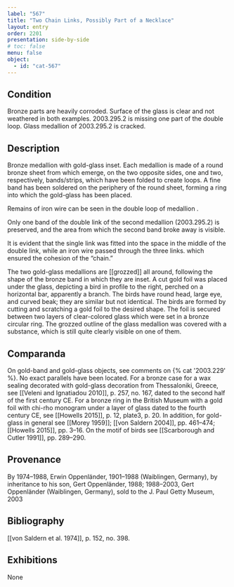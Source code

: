 ```yaml
---
label: "567"
title: "Two Chain Links, Possibly Part of a Necklace"
layout: entry
order: 2201
presentation: side-by-side
# toc: false
menu: false
object:
  - id: "cat-567"
---
```


## Condition

Bronze parts are heavily corroded. Surface of the glass is clear and not weathered in both examples. 2003.295.2 is missing one part of the double loop. Glass medallion of 2003.295.2 is cracked.

## Description

Bronze medallion with gold-glass inset. Each medallion is made of a round bronze sheet from which emerge, on the two opposite sides, one and two, respectively, bands/strips, which have been folded to create loops. A fine band has been soldered on the periphery of the round sheet, forming a ring into which the gold-glass has been placed.

Remains of iron wire can be seen in the double loop of medallion .

Only one band of the double link of the second medallion (2003.295.2) is preserved, and the area from which the second band broke away is visible.

It is evident that the single link was fitted into the space in the middle of the double link, while an iron wire passed through the three links. which ensured the cohesion of the “chain.”

The two gold-glass medallions are [[grozzed]] all around, following the shape of the bronze band in which they are inset. A cut gold foil was placed under the glass, depicting a bird in profile to the right, perched on a horizontal bar, apparently a branch. The birds have round head, large eye, and curved beak; they are similar but not identical. The birds are formed by cutting and scratching a gold foil to the desired shape. The foil is secured between two layers of clear-colored glass which were set in a bronze circular ring. The grozzed outline of the glass medallion was covered with a substance, which is still quite clearly visible on one of them.

## Comparanda

On gold-band and gold-glass objects, see comments on {% cat '2003.229' %}. No exact parallels have been located. For a bronze case for a wax sealing decorated with gold-glass decoration from Thessaloniki, Greece, see [[Veleni and Ignatiadou 2010]], p. 257, no. 167, dated to the second half of the first century CE. For a bronze ring in the British Museum with a gold foil with chi-rho monogram under a layer of glass dated to the fourth century CE, see [[Howells 2015]], p. 12, plate3, p. 20. In addition, for gold-glass in general see [[Morey 1959]]; [[von Saldern 2004]], pp. 461–474; [[Howells 2015]], pp. 3–16. On the motif of birds see [[Scarborough and Cutler 1991]], pp. 289–290.

## Provenance

By 1974–1988, Erwin Oppenländer, 1901–1988 (Waiblingen, Germany), by inheritance to his son, Gert Oppenländer, 1988; 1988–2003, Gert Oppenländer (Waiblingen, Germany), sold to the J. Paul Getty Museum, 2003

## Bibliography

[[von Saldern et al. 1974]], p. 152, no. 398.

## Exhibitions

None